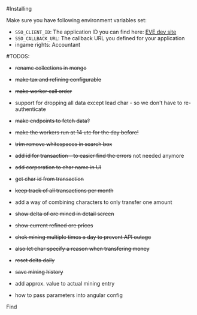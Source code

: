 #Installing

Make sure you have following environment variables set:

* `SSO_CLIENT_ID`: The application ID you can find here: [EVE dev site](https://developers.eveonline.com/applications)
* `SSO_CALLBACK_URL`: The callback URL you defined for your application
* ingame rights: Accountant

#TODOS:
* ~~rename collections in mongo~~
* ~~make tax and refining configurable~~
* ~~make worker call order~~
* support for dropping all data except lead char - so we don't have to re-authenticate
* ~~make endpoints to fetch data?~~
* ~~make the workers run at 14 utc for the day before!~~
* ~~trim remove whitespaces in search box~~
* ~~add id for transaction - to easier find the errors~~ not needed anymore
* ~~add corporation to char name in UI~~
* ~~get char id from transaction~~
* ~~keep track of all transactions per month~~
* add a way of combining characters to only transfer one amount
* ~~show delta of ore mined in detail screen~~
* ~~show current refined ore prices~~
* ~~chek mining multiple times a day to prevent API outage~~
* ~~also let char specify a reason when transfering money~~
* ~~reset delta daily~~
* ~~save mining history~~
* add approx. value to actual mining entry

* how to pass parameters into angular config
 
Find 

 